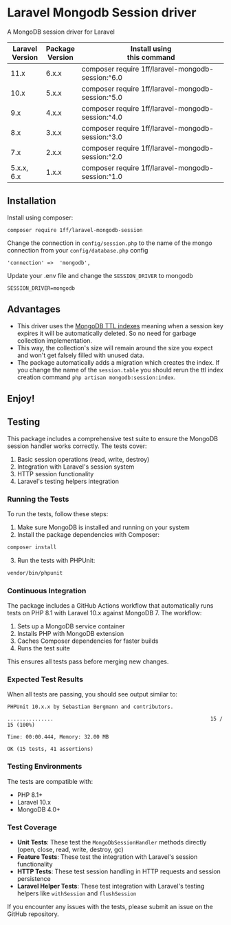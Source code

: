 # Laravel Mongodb Session driver

A MongoDB session driver for Laravel

| **Laravel<br/>Version** | **Package<br/>Version** | **Install using<br/>this command**                |
|-------------------------|-------------------------|---------------------------------------------------|
| 11.x                    | 6.x.x                   | composer require 1ff/laravel-mongodb-session:^6.0 |
| 10.x                    | 5.x.x                   | composer require 1ff/laravel-mongodb-session:^5.0 |
| 9.x                     | 4.x.x                   | composer require 1ff/laravel-mongodb-session:^4.0 |
| 8.x                     | 3.x.x                   | composer require 1ff/laravel-mongodb-session:^3.0 |
| 7.x                     | 2.x.x                   | composer require 1ff/laravel-mongodb-session:^2.0 |
| 5.x.x, 6.x              | 1.x.x                   | composer require 1ff/laravel-mongodb-session:^1.0 |

Installation
------------

Install using composer:

    composer require 1ff/laravel-mongodb-session

Change the connection in `config/session.php` to the name of the mongo connection from your `config/database.php` config

    'connection' =>  'mongodb',
    
Update your .env file and change the `SESSION_DRIVER` to mongodb

    SESSION_DRIVER=mongodb

Advantages
----------

* This driver uses the [MongoDB TTL indexes](https://docs.mongodb.com/manual/core/index-ttl/) meaning when a session key expires it will be automatically deleted. So no need for garbage collection implementation.
* This way, the collection's size will remain around the size you expect and won't get falsely filled with unused data.
* The package automatically adds a migration which creates the index. If you change the name of the `session.table` you should rerun the ttl index creation command `php artisan mongodb:session:index`.

Enjoy!
------

## Testing

This package includes a comprehensive test suite to ensure the MongoDB session handler works correctly. The tests cover:

1. Basic session operations (read, write, destroy)
2. Integration with Laravel's session system
3. HTTP session functionality
4. Laravel's testing helpers integration

### Running the Tests

To run the tests, follow these steps:

1. Make sure MongoDB is installed and running on your system
2. Install the package dependencies with Composer:

```bash
composer install
```

3. Run the tests with PHPUnit:

```bash
vendor/bin/phpunit
```

### Continuous Integration

The package includes a GitHub Actions workflow that automatically runs tests on PHP 8.1 with Laravel 10.x against MongoDB 7. The workflow:

1. Sets up a MongoDB service container
2. Installs PHP with MongoDB extension
3. Caches Composer dependencies for faster builds
4. Runs the test suite

This ensures all tests pass before merging new changes.

### Expected Test Results

When all tests are passing, you should see output similar to:

```
PHPUnit 10.x.x by Sebastian Bergmann and contributors.

...............                                                   15 / 15 (100%)

Time: 00:00.444, Memory: 32.00 MB

OK (15 tests, 41 assertions)
```

### Testing Environments

The tests are compatible with:

- PHP 8.1+
- Laravel 10.x
- MongoDB 4.0+

### Test Coverage

- **Unit Tests**: These test the `MongoDbSessionHandler` methods directly (open, close, read, write, destroy, gc)
- **Feature Tests**: These test the integration with Laravel's session functionality
- **HTTP Tests**: These test session handling in HTTP requests and session persistence
- **Laravel Helper Tests**: These test integration with Laravel's testing helpers like `withSession` and `flushSession`

If you encounter any issues with the tests, please submit an issue on the GitHub repository.
